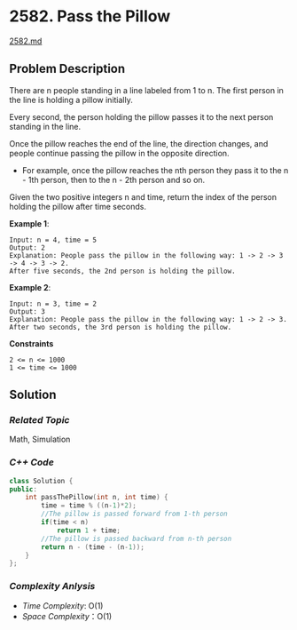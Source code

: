 # 2582. Pass the Pillow
[2582.md](https://leetcode.com/problems/pass-the-pillow/description/)

## Problem Description

There are n people standing in a line labeled from 1 to n. The first person in the line is holding a pillow initially.

Every second, the person holding the pillow passes it to the next person standing in the line.

Once the pillow reaches the end of the line, the direction changes, and people continue passing the pillow in the opposite direction.

- For example, once the pillow reaches the nth person they pass it to the n - 1th person, then to the n - 2th person and so on.

Given the two positive integers n and time, return the index of the person holding the pillow after time seconds.


**Example 1**:
```
Input: n = 4, time = 5
Output: 2
Explanation: People pass the pillow in the following way: 1 -> 2 -> 3 -> 4 -> 3 -> 2.
After five seconds, the 2nd person is holding the pillow.
```
**Example 2**:
```
Input: n = 3, time = 2
Output: 3
Explanation: People pass the pillow in the following way: 1 -> 2 -> 3.
After two seconds, the 3rd person is holding the pillow.
```

**Constraints**
```
2 <= n <= 1000
1 <= time <= 1000
```

## Solution

### _Related Topic_
   Math, Simulation

### _C++ Code_
```cpp
class Solution {
public:
    int passThePillow(int n, int time) {
        time = time % ((n-1)*2);
        //The pillow is passed forward from 1-th person
        if(time < n)
            return 1 + time;
        //The pillow is passed backward from n-th person
        return n - (time - (n-1));
    }
};
```

### _Complexity Anlysis_
- _Time Complexity_: O(1)
- _Space Complexity_：O(1)
